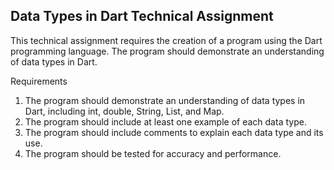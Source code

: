 ## Data Types in Dart Technical Assignment

This technical assignment requires the creation of a program using the Dart programming language. The program should demonstrate an understanding of data types in Dart.

Requirements
1. The program should demonstrate an understanding of data types in Dart, including int, double, String, List, and Map.
2. The program should include at least one example of each data type.
3. The program should include comments to explain each data type and its use.
4. The program should be tested for accuracy and performance.